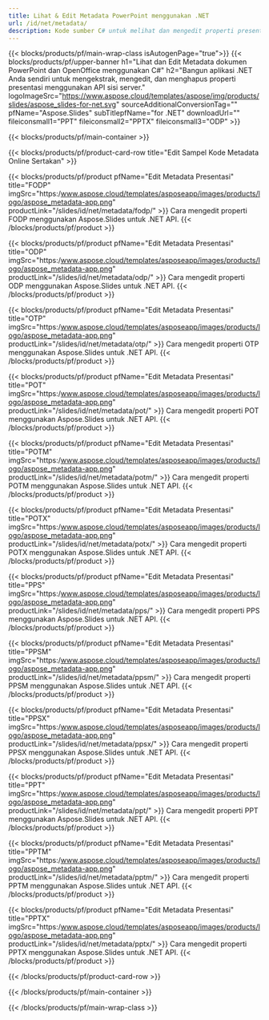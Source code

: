 ```yaml
---
title: Lihat & Edit Metadata PowerPoint menggunakan .NET
url: /id/net/metadata/
description: Kode sumber C# untuk melihat dan mengedit properti presentasi
---
```


{{< blocks/products/pf/main-wrap-class isAutogenPage="true">}}
{{< blocks/products/pf/upper-banner h1="Lihat dan Edit Metadata dokumen PowerPoint dan OpenOffice menggunakan C#" h2="Bangun aplikasi .NET Anda sendiri untuk mengekstrak, mengedit, dan menghapus properti presentasi menggunakan API sisi server." logoImageSrc="https://www.aspose.cloud/templates/aspose/img/products/slides/aspose_slides-for-net.svg" sourceAdditionalConversionTag="" pfName="Aspose.Slides" subTitlepfName="for .NET" downloadUrl="" fileiconsmall1="PPT" fileiconsmall2="PPTX" fileiconsmall3="ODP" >}}

{{< blocks/products/pf/main-container >}}

{{< blocks/products/pf/product-card-row title="Edit Sampel Kode Metadata Online Sertakan" >}}

{{< blocks/products/pf/product pfName="Edit Metadata Presentasi" title="FODP" imgSrc="https:/www.aspose.cloud/templates/asposeapp/images/products/logo/aspose_metadata-app.png" productLink="/slides/id/net/metadata/fodp/" >}}
Cara mengedit properti FODP menggunakan Aspose.Slides untuk .NET API.
{{< /blocks/products/pf/product >}}

{{< blocks/products/pf/product pfName="Edit Metadata Presentasi" title="ODP" imgSrc="https:/www.aspose.cloud/templates/asposeapp/images/products/logo/aspose_metadata-app.png" productLink="/slides/id/net/metadata/odp/" >}}
Cara mengedit properti ODP menggunakan Aspose.Slides untuk .NET API.
{{< /blocks/products/pf/product >}}

{{< blocks/products/pf/product pfName="Edit Metadata Presentasi" title="OTP" imgSrc="https:/www.aspose.cloud/templates/asposeapp/images/products/logo/aspose_metadata-app.png" productLink="/slides/id/net/metadata/otp/" >}}
Cara mengedit properti OTP menggunakan Aspose.Slides untuk .NET API.
{{< /blocks/products/pf/product >}}

{{< blocks/products/pf/product pfName="Edit Metadata Presentasi" title="POT" imgSrc="https:/www.aspose.cloud/templates/asposeapp/images/products/logo/aspose_metadata-app.png" productLink="/slides/id/net/metadata/pot/" >}}
Cara mengedit properti POT menggunakan Aspose.Slides untuk .NET API.
{{< /blocks/products/pf/product >}}

{{< blocks/products/pf/product pfName="Edit Metadata Presentasi" title="POTM" imgSrc="https:/www.aspose.cloud/templates/asposeapp/images/products/logo/aspose_metadata-app.png" productLink="/slides/id/net/metadata/potm/" >}}
Cara mengedit properti POTM menggunakan Aspose.Slides untuk .NET API.
{{< /blocks/products/pf/product >}}

{{< blocks/products/pf/product pfName="Edit Metadata Presentasi" title="POTX" imgSrc="https:/www.aspose.cloud/templates/asposeapp/images/products/logo/aspose_metadata-app.png" productLink="/slides/id/net/metadata/potx/" >}}
Cara mengedit properti POTX menggunakan Aspose.Slides untuk .NET API.
{{< /blocks/products/pf/product >}}

{{< blocks/products/pf/product pfName="Edit Metadata Presentasi" title="PPS" imgSrc="https:/www.aspose.cloud/templates/asposeapp/images/products/logo/aspose_metadata-app.png" productLink="/slides/id/net/metadata/pps/" >}}
Cara mengedit properti PPS menggunakan Aspose.Slides untuk .NET API.
{{< /blocks/products/pf/product >}}

{{< blocks/products/pf/product pfName="Edit Metadata Presentasi" title="PPSM" imgSrc="https:/www.aspose.cloud/templates/asposeapp/images/products/logo/aspose_metadata-app.png" productLink="/slides/id/net/metadata/ppsm/" >}}
Cara mengedit properti PPSM menggunakan Aspose.Slides untuk .NET API.
{{< /blocks/products/pf/product >}}

{{< blocks/products/pf/product pfName="Edit Metadata Presentasi" title="PPSX" imgSrc="https:/www.aspose.cloud/templates/asposeapp/images/products/logo/aspose_metadata-app.png" productLink="/slides/id/net/metadata/ppsx/" >}}
Cara mengedit properti PPSX menggunakan Aspose.Slides untuk .NET API.
{{< /blocks/products/pf/product >}}

{{< blocks/products/pf/product pfName="Edit Metadata Presentasi" title="PPT" imgSrc="https:/www.aspose.cloud/templates/asposeapp/images/products/logo/aspose_metadata-app.png" productLink="/slides/id/net/metadata/ppt/" >}}
Cara mengedit properti PPT menggunakan Aspose.Slides untuk .NET API.
{{< /blocks/products/pf/product >}}

{{< blocks/products/pf/product pfName="Edit Metadata Presentasi" title="PPTM" imgSrc="https:/www.aspose.cloud/templates/asposeapp/images/products/logo/aspose_metadata-app.png" productLink="/slides/id/net/metadata/pptm/" >}}
Cara mengedit properti PPTM menggunakan Aspose.Slides untuk .NET API.
{{< /blocks/products/pf/product >}}

{{< blocks/products/pf/product pfName="Edit Metadata Presentasi" title="PPTX" imgSrc="https:/www.aspose.cloud/templates/asposeapp/images/products/logo/aspose_metadata-app.png" productLink="/slides/id/net/metadata/pptx/" >}}
Cara mengedit properti PPTX menggunakan Aspose.Slides untuk .NET API.
{{< /blocks/products/pf/product >}}



{{< /blocks/products/pf/product-card-row >}}

{{< /blocks/products/pf/main-container >}}
    
{{< /blocks/products/pf/main-wrap-class >}}